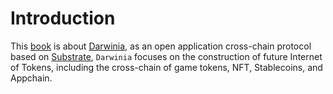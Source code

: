 # Introduction

This [book][0] is about [Darwinia][1], as an open application cross-chain protocol based on [Substrate][2], `Darwinia` focuses on the construction of future Internet of Tokens, including the cross-chain of game tokens, NFT, Stablecoins, and Appchain.

[0]: https://darwinia-network.github.io/the-darwinia-book
[1]: https://github.com/darwinia-network/darwinia
[2]: https://github.com/paritytech/substrate
